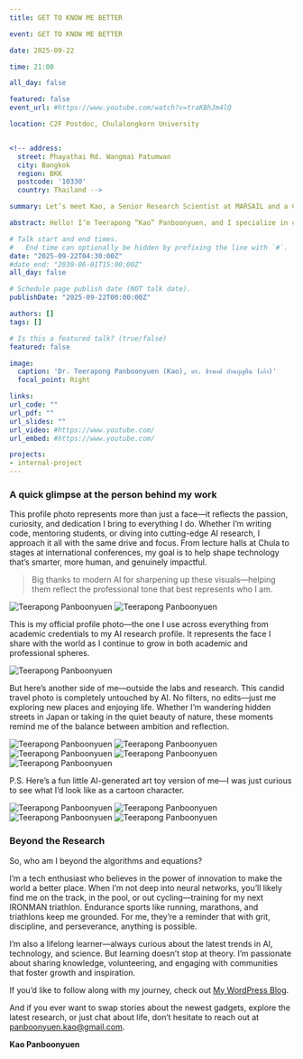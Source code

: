 ```yaml
---
title: GET TO KNOW ME BETTER

event: GET TO KNOW ME BETTER

date: 2025-09-22

time: 21:00

all_day: false

featured: false
event_url: #https://www.youtube.com/watch?v=traKBhJm4lQ

location: C2F Postdoc, Chulalongkorn University


<!-- address:
  street: Phayathai Rd. Wangmai Patumwan
  city: Bangkok
  region: BKK
  postcode: '10330'
  country: Thailand -->

summary: Let’s meet Kao, a Senior Research Scientist at MARSAIL and a C2F High-Potential Postdoc at Chulalongkorn University. Since earning his Ph.D. in 2020, he’s been pushing the limits of AI—using transformers to unlock new insights from satellite images and geospatial data. By combining deep learning with smart optimization, Kao tackles some of the toughest challenges in remote sensing. Beyond his research, he’s passionate about inspiring and mentoring the next generation of AI innovators.

abstract: Hello! I’m Teerapong “Kao” Panboonyuen, and I specialize in creating cutting‑edge AI architectures that combine rigorous theory with transformative applications. I currently work as a Senior Research Scientist at MARSAIL and a Postdoctoral Fellow at Chulalongkorn University, with a Ph.D. in Computer Engineering focused on advanced AI methods. My research centers on Vision Transformers and self‑attention mechanisms, generative adversarial networks (GANs), latent space modeling, and stochastic processes — with a strong grounding in optimization theory. I’m particularly passionate about applications in remote sensing and geospatial analytics, where capturing long‑range dependencies and global spatial context (rather than just local or sequential) is crucial. In my teaching and mentoring, I emphasize the newer tools, transformer architectures, attention heads, positional encoding, as well as optimization methods that support scalability and robustness. I weave in lessons on model inductive biases, latency/accuracy trade‑offs, and efficiency—because success at scale demands more than just accuracy. My mission is to combine mathematical rigor with creative problem solving to architect AI solutions that don’t just work in the lab — they perform, generalize, and endure in real settings. Whether pushing attention mechanisms in Vision Transformers, refining generative models, or optimizing predictive systems for environmental and remote‑sensing challenges, I'm always focused on creating AI that moves the needle. Let’s build something that matters.

# Talk start and end times.
#   End time can optionally be hidden by prefixing the line with `#`.
date: "2025-09-22T04:30:00Z"
#date_end: "2030-06-01T15:00:00Z"
all_day: false

# Schedule page publish date (NOT talk date).
publishDate: "2025-09-22T00:00:00Z"

authors: []
tags: []

# Is this a featured talk? (true/false)
featured: false

image:
  caption: 'Dr. Teerapong Panboonyuen (Kao), ดร. ธีรพงศ์ ปานบุญยืน (เก้า)'
  focal_point: Right

links:
url_code: ""
url_pdf: ""
url_slides: ""
url_video: #https://www.youtube.com/
url_embed: #https://www.youtube.com/

projects:
- internal-project
---
```


### A quick glimpse at the person behind my work

This profile photo represents more than just a face—it reflects the passion, curiosity, and dedication I bring to everything I do. Whether I’m writing code, mentoring students, or diving into cutting-edge AI research, I approach it all with the same drive and focus. From lecture halls at Chula to stages at international conferences, my goal is to help shape technology that’s smarter, more human, and genuinely impactful.

> Big thanks to modern AI for sharpening up these visuals—helping them reflect the professional tone that best represents who I am.

![Teerapong Panboonyuen](panboonyuen_profile_pic_01.png)
![Teerapong Panboonyuen](panboonyuen_profile_pic_03.png)
<!-- ![Teerapong Panboonyuen](panboonyuen_profile_pic_05.png) -->
<!-- ![Teerapong Panboonyuen](panboonyuen_profile_pic_07.png) -->

This is my official profile photo—the one I use across everything from academic credentials to my AI research profile. It represents the face I share with the world as I continue to grow in both academic and professional spheres.

![Teerapong Panboonyuen](panboonyuen_profile_pic_09.png)

But here’s another side of me—outside the labs and research. This candid travel photo is completely untouched by AI. No filters, no edits—just me exploring new places and enjoying life. Whether I’m wandering hidden streets in Japan or taking in the quiet beauty of nature, these moments remind me of the balance between ambition and reflection.  

![Teerapong Panboonyuen](kao_japan_2020/KAO_PANBOONYUEN_JP20_02.jpg)
![Teerapong Panboonyuen](KAO_PANBOONYUEN_ITA.jpg)
![Teerapong Panboonyuen](KAO_PANBOONYUEN_ITA_02.jpg)
![Teerapong Panboonyuen](panboonyuen_img01.jpg)
![Teerapong Panboonyuen](panboonyuen_img02.png)

P.S. Here’s a fun little AI-generated art toy version of me—I was just curious to see what I’d look like as a cartoon character.

![Teerapong Panboonyuen](panboonyuen_art_toy_01.png)
![Teerapong Panboonyuen](panboonyuen_art_toy_06.png)
![Teerapong Panboonyuen](panboonyuen_art_toy_08.png)
![Teerapong Panboonyuen](panboonyuen_art_toy_07.png)
<!-- ![Teerapong Panboonyuen](panboonyuen_art_toy_04.png)
![Teerapong Panboonyuen](panboonyuen_art_toy_02.png)
![Teerapong Panboonyuen](panboonyuen_art_toy_03.png)
![Teerapong Panboonyuen](panboonyuen_art_toy_05.png) -->

### Beyond the Research

So, who am I beyond the algorithms and equations?

I’m a tech enthusiast who believes in the power of innovation to make the world a better place. When I’m not deep into neural networks, you’ll likely find me on the track, in the pool, or out cycling—training for my next IRONMAN triathlon. Endurance sports like running, marathons, and triathlons keep me grounded. For me, they’re a reminder that with grit, discipline, and perseverance, anything is possible.

I’m also a lifelong learner—always curious about the latest trends in AI, technology, and science. But learning doesn’t stop at theory. I’m passionate about sharing knowledge, volunteering, and engaging with communities that foster growth and inspiration.

If you’d like to follow along with my journey, check out [My WordPress Blog](https://kaopanboonyuen.wordpress.com/).  

And if you ever want to swap stories about the newest gadgets, explore the latest research, or just chat about life, don’t hesitate to reach out at [panboonyuen.kao@gmail.com](mailto:panboonyuen.kao@gmail.com).  

**Kao Panboonyuen**